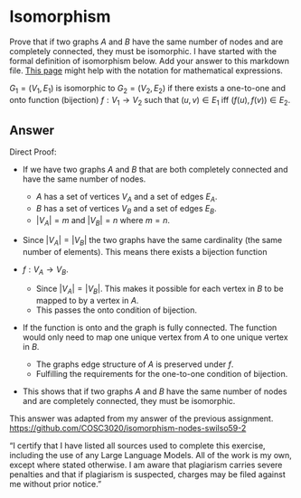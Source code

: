 # Isomorphism

Prove that if two graphs $A$ and $B$ have the same number of nodes and are
completely connected, they must be isomorphic. I have started with the formal
definition of isomorphism below. Add your answer to this markdown file. [This
page](https://docs.github.com/en/get-started/writing-on-github/working-with-advanced-formatting/writing-mathematical-expressions)
might help with the notation for mathematical expressions.

$G_1=(V_1 , E_1)$ is isomorphic to $G_2 = (V_2, E_2)$ if there exists a
one-to-one and onto function (bijection) $f: V_1 \rightarrow V_2$ such that $(u,v)
\in E_1$ iff $(f(u),f(v)) \in E_2$.

## Answer 
Direct Proof:
- If we have two graphs $A$ and $B$ that are both completely connected and have the same number of nodes.
  - $A$ has a set of vertices $V_{A}$ and a set of edges $E_{A}$.
  - $B$ has a set of vertices $V_{B}$ and a set of edges $E_{B}$.
  - $|V_{A}| = m$ and $|V_{B}| = n$ where $m = n$.
  
- Since $|V_{A}| = |V_{B}|$ the two graphs have the same cardinality (the same number of elements). This means there exists a bijection function
- $f: V_{A} \rightarrow V_{B}$.
  - Since $|V_{A}| = |V_{B}|$. This makes it possible for each vertex in $B$ to be mapped to by a vertex in $A$.
  - This passes the onto condition of bijection.
- If the function is onto and the graph is fully connected. The function would only need to map one unique vertex from $A$ to one unique vertex in $B$.
  - The graphs edge structure of $A$ is preserved under $f$.
  - Fulfilling the requirements for the one-to-one condition of bijection.
-  This shows that if two graphs $A$ and $B$ have the same number of nodes and are completely connected, they must be isomorphic.

This answer was adapted from my answer of the previous assignment. https://github.com/COSC3020/isomorphism-nodes-swilso59-2

“I certify that I have listed all sources used to complete this exercise, including the use
of any Large Language Models. All of the work is my own, except where stated
otherwise. I am aware that plagiarism carries severe penalties and that if plagiarism is
suspected, charges may be filed against me without prior notice.”
